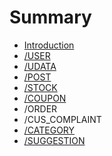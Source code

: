# Summary

* [Introduction](README.md)
* [/USER](chapter1.md)
* [/UDATA](udata.md)
* [/POST](post.md)
* [/STOCK](stock.md)
* [/COUPON](coupon.md)
* /ORDER
* /CUS\_COMPLAINT
* [/CATEGORY](category.md)
* [/SUGGESTION](suggestion.md)

